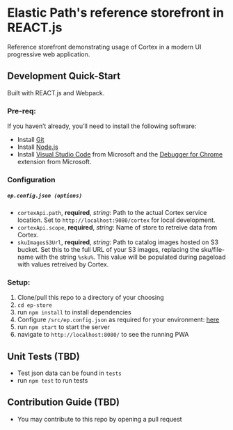 # Elastic Path's reference storefront in REACT.js

Reference storefront demonstrating usage of Cortex in a modern UI progressive web application.

## Development Quick-Start
Built with REACT.js and Webpack.

### Pre-req:
If you haven’t already, you’ll need to install the following software:
* Install [Git](https://git-scm.com/downloads)
* Install [Node.js](https://nodejs.org/en/download/)
* Install [Visual Studio Code](https://code.visualstudio.com/) from Microsoft and the [Debugger for Chrome](https://marketplace.visualstudio.com/items?itemName=msjsdiag.debugger-for-chrome) extension from Microsoft.

### Configuration
##### `ep.config.json (options)`

 - `cortexApi.path`, **required**, *string*:
Path to the actual Cortex service location. Set to `http://localhost:9080/cortex` for local development.
 - `cortexApi.scope`, **required**, *string*:
Name of store to retreive data from Cortex.
 - `skuImagesS3Url`, **required**, *string*:
 Path to catalog images hosted on S3 bucket. Set this to the full URL of your S3 images, replacing the sku/file-name with the string `%sku%`. This value will be populated during pageload with values retreived by Cortex.

### Setup:
1. Clone/pull this repo to a directory of your choosing
2. `cd ep-store`
3. run `npm install` to install dependencies
4. Configure `/src/ep.config.json` as required for your environment: [here](#Configuration)
5. run `npm start` to start the server
6. navigate to `http://localhost:8080/` to see the running PWA

## Unit Tests (TBD)
* Test json data can be found in `tests`
* run `npm test` to run tests

## Contribution Guide (TBD)
* You may contribute to this repo by opening a pull request